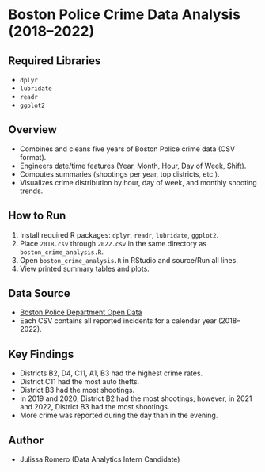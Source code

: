 # Boston Police Crime Data Analysis (2018–2022)

## Required Libraries
- `dplyr`
- `lubridate`
- `readr`
- `ggplot2`

## Overview
- Combines and cleans five years of Boston Police crime data (CSV format).
- Engineers date/time features (Year, Month, Hour, Day of Week, Shift).
- Computes summaries (shootings per year, top districts, etc.).
- Visualizes crime distribution by hour, day of week, and monthly shooting trends.

## How to Run
1. Install required R packages: `dplyr`, `readr`, `lubridate`, `ggplot2`.  
2. Place `2018.csv` through `2022.csv` in the same directory as `boston_crime_analysis.R`.  
3. Open `boston_crime_analysis.R` in RStudio and source/Run all lines.  
4. View printed summary tables and plots.

## Data Source
- [Boston Police Department Open Data](https://www.boston.gov/departments/boston-police/open-data)
- Each CSV contains all reported incidents for a calendar year (2018–2022).

## Key Findings
- Districts B2, D4, C11, A1, B3 had the highest crime rates.
- District C11 had the most auto thefts.
- District B3 had the most shootings.
- In 2019 and 2020, District B2 had the most shootings; however, in 2021 and 2022, District B3 had the most shootings.
- More crime was reported during the day than in the evening.

## Author
- Julissa Romero (Data Analytics Intern Candidate)

